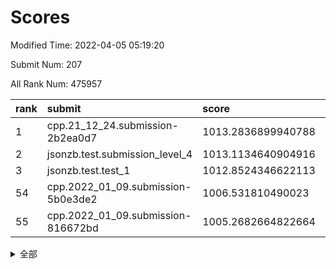 # Scores

Modified Time: 2022-04-05 05:19:20

Submit Num: 207

All Rank Num: 475957

| rank |               submit               |       score        |       sigma        | pk_num |
| :--- | :--------------------------------- | :----------------- | :----------------- | :----- |
| 1    | cpp.21_12_24.submission-2b2ea0d7   | 1013.2836899940788 | 0.8262775614707729 | 9194   |
| 2    | jsonzb.test.submission_level_4     | 1013.1134640904916 | 0.8006076501632362 | 9202   |
| 3    | jsonzb.test.test_1                 | 1012.8524346622113 | 0.8035688186757978 | 9198   |
| 54   | cpp.2022_01_09.submission-5b0e3de2 | 1006.531810490023  | 0.7381382434629985 | 9195   |
| 55   | cpp.2022_01_09.submission-816672bd | 1005.2682664822664 | 0.7357666993039059 | 9196   |


<details>
<summary>全部</summary>

| rank |                 submit                 |       score        |       sigma        | pk_num |
| :--- | :------------------------------------- | :----------------- | :----------------- | :----- |
| 1    | cpp.21_12_24.submission-2b2ea0d7       | 1013.2836899940788 | 0.8262775614707729 | 9194   |
| 2    | jsonzb.test.submission_level_4         | 1013.1134640904916 | 0.8006076501632362 | 9202   |
| 3    | jsonzb.test.test_1                     | 1012.8524346622113 | 0.8035688186757978 | 9198   |
| 4    | gobigger.level_3.submission_level_3_10 | 1011.7092110133297 | 0.7698597535115241 | 9200   |
| 5    | gobigger.level_3.submission_level_3_18 | 1011.7047977216059 | 0.7656219970029146 | 9198   |
| 6    | gobigger.level_3.submission_level_3_12 | 1011.5721990864581 | 0.7992890637968804 | 9195   |
| 7    | gobigger.level_3.submission_level_3_45 | 1011.3376586800803 | 0.7523180085168567 | 9189   |
| 8    | gobigger.level_3.submission_level_3_11 | 1011.3169680061575 | 0.7667180936569805 | 9200   |
| 9    | gobigger.level_3.submission_level_3_4  | 1011.2472787221    | 0.7531734312034131 | 9201   |
| 10   | gobigger.level_3.submission_level_3_26 | 1011.0696446100862 | 0.7551996325663667 | 9201   |
| 11   | gobigger.level_3.submission_level_3_8  | 1011.0246714835686 | 0.7817873061313548 | 9195   |
| 12   | gobigger.level_3.submission_level_3_37 | 1010.7848257567971 | 0.7605303547336592 | 9200   |
| 13   | gobigger.level_3.submission_level_3_13 | 1010.7272678942022 | 0.7817364570908409 | 9201   |
| 14   | gobigger.level_3.submission_level_3_1  | 1010.667047496877  | 0.7560434719971991 | 9197   |
| 15   | gobigger.level_3.submission_level_3_36 | 1010.6241066563824 | 0.7452814158918887 | 9199   |
| 16   | gobigger.level_3.submission_level_3_31 | 1010.5886716368829 | 0.7539413772772684 | 9196   |
| 17   | gobigger.level_3.submission_level_3_49 | 1010.5111779670689 | 0.7693159750828197 | 9199   |
| 18   | gobigger.level_3.submission_level_3_17 | 1010.4842912195033 | 0.7622054936622772 | 9201   |
| 19   | gobigger.level_3.submission_level_3_21 | 1010.4569676263351 | 0.759165470123813  | 9196   |
| 20   | gobigger.level_3.submission_level_3_0  | 1010.3414897964287 | 0.8057328653673881 | 9196   |
| 21   | gobigger.level_3.submission_level_3_32 | 1010.3291573102039 | 0.7749360747811703 | 9195   |
| 22   | gobigger.level_3.submission_level_3_47 | 1010.2399026351803 | 0.7458060402525661 | 9195   |
| 23   | gobigger.level_3.submission_level_3_2  | 1010.2281421969556 | 0.7593304740350689 | 9195   |
| 24   | gobigger.level_3.submission_level_3_5  | 1010.1452079461019 | 0.7588867096892171 | 9194   |
| 25   | gobigger.level_3.submission_level_3_15 | 1010.1412503331744 | 0.7916135666277679 | 9197   |
| 26   | gobigger.level_3.submission_level_3_35 | 1010.0904320358162 | 0.7373861646682208 | 9194   |
| 27   | gobigger.level_3.submission_level_3_44 | 1010.0235188772801 | 0.7670480451199982 | 9197   |
| 28   | gobigger.level_3.submission_level_3_41 | 1009.9181209462944 | 0.7586258722834706 | 9198   |
| 29   | gobigger.level_3.submission_level_3_23 | 1009.8771963822728 | 0.7509645231378271 | 9198   |
| 30   | gobigger.level_3.submission_level_3_22 | 1009.8574094119606 | 0.7567129522736316 | 9198   |
| 31   | gobigger.level_3.submission_level_3_34 | 1009.7777254947324 | 0.7429039262393065 | 9193   |
| 32   | gobigger.level_3.submission_level_3_19 | 1009.7623486884002 | 0.743647679649199  | 9200   |
| 33   | gobigger.level_3.submission_level_3_46 | 1009.7154942859786 | 0.7454145597919889 | 9195   |
| 34   | gobigger.level_3.submission_level_3_16 | 1009.6620725576845 | 0.7634716297388667 | 9199   |
| 35   | gobigger.level_3.submission_level_3_48 | 1009.6602187151898 | 0.7465155882919982 | 9206   |
| 36   | gobigger.level_3.submission_level_3_25 | 1009.6148505106507 | 0.7506931077633711 | 9194   |
| 37   | gobigger.level_3.submission_level_3_39 | 1009.553269233021  | 0.7637711512333741 | 9199   |
| 38   | gobigger.level_3.submission_level_3_29 | 1009.5200790422548 | 0.7742548736112651 | 9194   |
| 39   | gobigger.level_3.submission_level_3_43 | 1009.3906377119591 | 0.767347615308876  | 9197   |
| 40   | gobigger.level_3.submission_level_3_14 | 1009.3789006918208 | 0.7736412418389659 | 9198   |
| 41   | gobigger.level_3.submission_level_3_7  | 1009.3599239512702 | 0.7209503848886499 | 9195   |
| 42   | gobigger.level_3.submission_level_3_42 | 1009.1504682788951 | 0.7641676463766867 | 9199   |
| 43   | gobigger.level_3.submission_level_3_27 | 1008.9997855538692 | 0.7431376406248392 | 9195   |
| 44   | gobigger.level_3.submission_level_3_20 | 1008.9975557080918 | 0.743809214929709  | 9199   |
| 45   | gobigger.level_3.submission_level_3_40 | 1008.9726547450676 | 0.7257575260620064 | 9197   |
| 46   | gobigger.level_3.submission_level_3_38 | 1008.9439400251831 | 0.7435934671687192 | 9198   |
| 47   | gobigger.level_3.submission_level_3_3  | 1008.9201501247445 | 0.7430329259551988 | 9200   |
| 48   | gobigger.level_3.submission_level_3_9  | 1008.8835976977491 | 0.7551621839802181 | 9194   |
| 49   | gobigger.level_3.submission_level_3_6  | 1008.5654043358832 | 0.7776260236221366 | 9197   |
| 50   | gobigger.level_3.submission_level_3_28 | 1008.5045275126079 | 0.7254522139758594 | 9199   |
| 51   | gobigger.level_3.submission_level_3_24 | 1008.2977636976935 | 0.7345631408449838 | 9195   |
| 52   | gobigger.level_3.submission_level_3_33 | 1008.1698729432901 | 0.7339297789580445 | 9193   |
| 53   | gobigger.level_3.submission_level_3_30 | 1007.9738228925797 | 0.7268940496621384 | 9198   |
| 54   | cpp.2022_01_09.submission-5b0e3de2     | 1006.531810490023  | 0.7381382434629985 | 9195   |
| 55   | cpp.2022_01_09.submission-816672bd     | 1005.2682664822664 | 0.7357666993039059 | 9196   |
| 56   | gobigger.level_1.submission_level_1_24 | 1004.7487325822625 | 0.7075534815544122 | 9200   |
| 57   | gobigger.level_1.submission_level_1_36 | 1004.4757003200341 | 0.7167255753241379 | 9194   |
| 58   | gobigger.level_1.submission_level_1_5  | 1004.4371822967388 | 0.7245249068024155 | 9199   |
| 59   | gobigger.level_1.submission_level_1_32 | 1004.2726219707904 | 0.7282848046426278 | 9192   |
| 60   | gobigger.level_1.submission_level_1_47 | 1004.1926879689338 | 0.7289215983226445 | 9202   |
| 61   | gobigger.level_1.submission_level_1_34 | 1004.1017596858474 | 0.7070006414184068 | 9198   |
| 62   | gobigger.level_1.submission_level_1_31 | 1004.0557759177149 | 0.7187015245047493 | 9199   |
| 63   | gobigger.level_1.submission_level_1_23 | 1004.0262659913215 | 0.7169410873667943 | 9202   |
| 64   | gobigger.level_1.submission_level_1_3  | 1003.9036680769191 | 0.7239491421727855 | 9196   |
| 65   | gobigger.level_1.submission_level_1_16 | 1003.7827651070743 | 0.7117667795044041 | 9195   |
| 66   | gobigger.level_1.submission_level_1_29 | 1003.768040843542  | 0.7123465894264189 | 9199   |
| 67   | gobigger.level_1.submission_level_1_22 | 1003.6211852577036 | 0.7183360414407739 | 9202   |
| 68   | gobigger.level_1.submission_level_1_28 | 1003.5993935597741 | 0.7119006545752632 | 9200   |
| 69   | gobigger.level_1.submission_level_1_9  | 1003.5989919116639 | 0.7090185095767767 | 9198   |
| 70   | gobigger.level_1.submission_level_1_26 | 1003.5703446932096 | 0.713601810384672  | 9199   |
| 71   | gobigger.level_1.submission_level_1_17 | 1003.5624453823718 | 0.721697820633341  | 9196   |
| 72   | gobigger.level_1.submission_level_1_12 | 1003.5490318535008 | 0.713383878244939  | 9197   |
| 73   | gobigger.level_1.submission_level_1_40 | 1003.5269314377263 | 0.7153605449481591 | 9196   |
| 74   | gobigger.level_1.submission_level_1_46 | 1003.4222603009312 | 0.7095764549774131 | 9193   |
| 75   | gobigger.level_1.submission_level_1_2  | 1003.4001914424892 | 0.7081089639619251 | 9196   |
| 76   | gobigger.level_1.submission_level_1_7  | 1003.2823033266616 | 0.7159969821114281 | 9200   |
| 77   | gobigger.level_1.submission_level_1_38 | 1003.2404255071133 | 0.6996337882247345 | 9200   |
| 78   | gobigger.level_1.submission_level_1_21 | 1003.1788390690776 | 0.7147343348122164 | 9200   |
| 79   | gobigger.level_1.submission_level_1_13 | 1003.1248767283986 | 0.7174203452108382 | 9194   |
| 80   | gobigger.level_1.submission_level_1_10 | 1003.0825290242199 | 0.7161928351051308 | 9193   |
| 81   | gobigger.level_1.submission_level_1_11 | 1003.0558445598114 | 0.7148561401221032 | 9200   |
| 82   | gobigger.level_1.submission_level_1_49 | 1003.0379365325442 | 0.7151141834841848 | 9199   |
| 83   | gobigger.level_1.submission_level_1_19 | 1003.033817392713  | 0.7208617291343962 | 9198   |
| 84   | gobigger.level_1.submission_level_1_4  | 1003.0241190421557 | 0.7056699172271691 | 9196   |
| 85   | gobigger.level_1.submission_level_1_37 | 1002.8877203380738 | 0.7046999658320462 | 9195   |
| 86   | gobigger.level_1.submission_level_1_25 | 1002.8510635292768 | 0.7165256866914915 | 9192   |
| 87   | gobigger.level_1.submission_level_1_15 | 1002.7923545330541 | 0.726528257873235  | 9194   |
| 88   | gobigger.level_1.submission_level_1_41 | 1002.7868579194749 | 0.7036373251120173 | 9193   |
| 89   | gobigger.level_1.submission_level_1_35 | 1002.7863492510783 | 0.7145275715095646 | 9197   |
| 90   | gobigger.level_1.submission_level_1_33 | 1002.7570079655667 | 0.7064316105843602 | 9195   |
| 91   | gobigger.level_1.submission_level_1_44 | 1002.754355285427  | 0.7146936689674944 | 9197   |
| 92   | gobigger.level_1.submission_level_1_39 | 1002.6879541895656 | 0.7154894913273847 | 9198   |
| 93   | gobigger.level_1.submission_level_1_14 | 1002.6159293391237 | 0.7144573959673944 | 9196   |
| 94   | gobigger.level_1.submission_level_1_43 | 1002.5605877617737 | 0.7148648329996342 | 9193   |
| 95   | gobigger.level_1.submission_level_1_18 | 1002.5423160936001 | 0.7267510025017208 | 9199   |
| 96   | gobigger.level_1.submission_level_1_48 | 1002.5396288163397 | 0.7134228102528759 | 9201   |
| 97   | gobigger.level_1.submission_level_1_30 | 1002.5199479861291 | 0.71958247963861   | 9199   |
| 98   | gobigger.level_1.submission_level_1_42 | 1002.5133293287225 | 0.7126468514728711 | 9197   |
| 99   | gobigger.level_1.submission_level_1_45 | 1002.5123840045829 | 0.706090561268786  | 9194   |
| 100  | gobigger.level_1.submission_level_1_8  | 1002.4159226821021 | 0.7095945220123535 | 9199   |
| 101  | gobigger.level_1.submission_level_1_6  | 1002.4135454750568 | 0.7255668469437085 | 9189   |
| 102  | gobigger.level_1.submission_level_1_27 | 1002.4082173304384 | 0.7077857543162117 | 9191   |
| 103  | gobigger.level_1.submission_level_1_1  | 1002.3296823623547 | 0.7137077337429806 | 9201   |
| 104  | gobigger.level_1.submission_level_1_0  | 1002.2954812760345 | 0.7182506101147506 | 9200   |
| 105  | gobigger.level_1.submission_level_1_20 | 1001.8685917744773 | 0.720318563220667  | 9202   |
| 106  | gobigger.random.submission_random_37   | 998.1794090297636  | 0.7090055325938343 | 9201   |
| 107  | gobigger.random.submission_random_27   | 997.5300866822818  | 0.7101468862385245 | 9200   |
| 108  | gobigger.random.submission_random_25   | 997.4682600369093  | 0.6977650948198583 | 9198   |
| 109  | gobigger.random.submission_random_39   | 997.1903196765794  | 0.7074700971813899 | 9201   |
| 110  | gobigger.random.submission_random_28   | 997.1126806010635  | 0.7173131300717575 | 9198   |
| 111  | gobigger.random.submission_random_35   | 997.0564154365321  | 0.6979901636853578 | 9197   |
| 112  | gobigger.random.submission_random_41   | 997.0489446981347  | 0.7117349398817839 | 9194   |
| 113  | gobigger.random.submission_random_49   | 996.9662792828285  | 0.7112921705322914 | 9191   |
| 114  | gobigger.random.submission_random_38   | 996.9412497006817  | 0.69878779006164   | 9198   |
| 115  | gobigger.random.submission_random_9    | 996.7882591200816  | 0.7002071967072808 | 9202   |
| 116  | gobigger.random.submission_random_42   | 996.751886796231   | 0.7100957721426696 | 9201   |
| 117  | gobigger.random.submission_random_21   | 996.7318356390001  | 0.7000569680847538 | 9200   |
| 118  | gobigger.random.submission_random_10   | 996.6413019233921  | 0.7280946185622607 | 9205   |
| 119  | gobigger.random.submission_random_34   | 996.5524632029054  | 0.7193736131585945 | 9196   |
| 120  | gobigger.random.submission_random_13   | 996.4349561998431  | 0.7104201444951561 | 9199   |
| 121  | gobigger.random.submission_random_26   | 996.4061059145114  | 0.706424114753371  | 9195   |
| 122  | gobigger.random.submission_random_44   | 996.3853164304545  | 0.7088484696923517 | 9198   |
| 123  | gobigger.random.submission_random_31   | 996.3302842235728  | 0.7148369121647484 | 9196   |
| 124  | gobigger.random.submission_random_18   | 996.2863941587044  | 0.7091828465759153 | 9203   |
| 125  | gobigger.random.submission_random_1    | 996.2460337808227  | 0.7215515273330285 | 9195   |
| 126  | gobigger.random.submission_random_16   | 996.2282402958992  | 0.7242504882090722 | 9195   |
| 127  | gobigger.random.submission_random_20   | 996.2246697000334  | 0.6990560131334429 | 9201   |
| 128  | gobigger.random.submission_random_0    | 996.1977435005874  | 0.7080226793979605 | 9200   |
| 129  | gobigger.random.submission_random_32   | 996.1652616886936  | 0.7082918977028116 | 9196   |
| 130  | gobigger.random.submission_random_30   | 996.1132162980686  | 0.7029080802565748 | 9196   |
| 131  | gobigger.random.submission_random_33   | 996.0784188988134  | 0.7158471147740652 | 9197   |
| 132  | gobigger.random.submission_random_46   | 995.9535573307969  | 0.7035740085934672 | 9194   |
| 133  | gobigger.random.submission_random_45   | 995.8896749849457  | 0.7081932655885359 | 9197   |
| 134  | gobigger.random.submission_random_3    | 995.8792817684639  | 0.7221385145276839 | 9201   |
| 135  | gobigger.random.submission_random_43   | 995.8573600397117  | 0.7040292332186322 | 9192   |
| 136  | gobigger.random.submission_random_12   | 995.832433888352   | 0.7183625723821739 | 9200   |
| 137  | gobigger.random.submission_random_14   | 995.8221075022507  | 0.7083405086176857 | 9195   |
| 138  | gobigger.random.submission_random_7    | 995.801804523975   | 0.7277590058409961 | 9198   |
| 139  | gobigger.random.submission_random_5    | 995.7881527486098  | 0.7151812418851479 | 9198   |
| 140  | gobigger.random.submission_random_11   | 995.7659112942109  | 0.7149107558788294 | 9204   |
| 141  | gobigger.random.submission_random_22   | 995.7458939607839  | 0.7083863584918576 | 9198   |
| 142  | gobigger.random.submission_random_15   | 995.5871928528863  | 0.7048860767561959 | 9199   |
| 143  | gobigger.random.submission_random_36   | 995.5751565595547  | 0.723512165432296  | 9195   |
| 144  | gobigger.random.submission_random_47   | 995.5433476239541  | 0.7109095787595273 | 9193   |
| 145  | gobigger.random.submission_random_8    | 995.4367183960339  | 0.7134601327567288 | 9196   |
| 146  | gobigger.random.submission_random_23   | 995.4113992612041  | 0.7078431792896942 | 9197   |
| 147  | gobigger.random.submission_random_29   | 995.300653937943   | 0.7118490929086262 | 9198   |
| 148  | gobigger.random.submission_random_48   | 995.2693176649606  | 0.6986447467073039 | 9196   |
| 149  | gobigger.random.submission_random_19   | 995.2598303393568  | 0.7101283387497063 | 9198   |
| 150  | gobigger.random.submission_random_40   | 995.2345865255384  | 0.7099431397121888 | 9199   |
| 151  | gobigger.random.submission_random_2    | 995.1260034740237  | 0.7251957466293709 | 9194   |
| 152  | gobigger.random.submission_random_4    | 995.085363241776   | 0.7027444918705773 | 9197   |
| 153  | gobigger.random.submission_random_6    | 994.9720727259725  | 0.7110935403892897 | 9190   |
| 154  | gobigger.level_2.submission_level_2_6  | 994.9313325306564  | 0.7352005817490201 | 9198   |
| 155  | gobigger.random.submission_random_17   | 994.694928273451   | 0.7230549443282293 | 9197   |
| 156  | gobigger.random.submission_random_24   | 994.6740687555159  | 0.7129554995603119 | 9200   |
| 157  | gobigger.level_2.submission_level_2_34 | 994.458733847822   | 0.7290736292600382 | 9196   |
| 158  | gobigger.level_2.submission_level_2_20 | 994.439109969283   | 0.7307579126748315 | 9198   |
| 159  | gobigger.level_2.submission_level_2_46 | 994.2407106409299  | 0.7321479836779824 | 9197   |
| 160  | gobigger.level_2.submission_level_2_12 | 993.689197744199   | 0.7328437129419351 | 9199   |
| 161  | gobigger.level_2.submission_level_2_0  | 993.4792462743914  | 0.7294115243587909 | 9199   |
| 162  | gobigger.level_2.submission_level_2_29 | 993.4755287260477  | 0.7321572009716275 | 9200   |
| 163  | gobigger.level_2.submission_level_2_39 | 993.4174995267099  | 0.7533160191519995 | 9201   |
| 164  | gobigger.level_2.submission_level_2_13 | 993.3067956048369  | 0.7323782103090934 | 9194   |
| 165  | gobigger.level_2.submission_level_2_43 | 993.159834670531   | 0.7345555805429175 | 9199   |
| 166  | gobigger.level_2.submission_level_2_22 | 992.838541249333   | 0.7236699706057214 | 9199   |
| 167  | gobigger.level_2.submission_level_2_17 | 992.8341728478623  | 0.7427860581200909 | 9197   |
| 168  | gobigger.level_2.submission_level_2_37 | 992.767628536039   | 0.7378362155877932 | 9196   |
| 169  | gobigger.level_2.submission_level_2_9  | 992.7126550245537  | 0.7592475552284292 | 9201   |
| 170  | gobigger.level_2.submission_level_2_23 | 992.5793728681496  | 0.7549008809287631 | 9195   |
| 171  | gobigger.level_2.submission_level_2_27 | 992.5051261078793  | 0.7194376111975436 | 9201   |
| 172  | gobigger.level_2.submission_level_2_44 | 992.4665098885135  | 0.7397977018512277 | 9193   |
| 173  | gobigger.level_2.submission_level_2_2  | 992.4293826611732  | 0.7491512284868042 | 9193   |
| 174  | gobigger.level_2.submission_level_2_3  | 992.3695561288182  | 0.7489711972191212 | 9197   |
| 175  | gobigger.level_2.submission_level_2_7  | 992.3405163251747  | 0.7315115435022878 | 9192   |
| 176  | gobigger.level_2.submission_level_2_15 | 992.3339210544322  | 0.7414442855838301 | 9199   |
| 177  | gobigger.level_2.submission_level_2_33 | 992.2645339389311  | 0.7354359626750308 | 9195   |
| 178  | gobigger.level_2.submission_level_2_48 | 992.1307574024696  | 0.7369291751810434 | 9194   |
| 179  | gobigger.level_2.submission_level_2_8  | 992.1049256923802  | 0.755210736394004  | 9197   |
| 180  | gobigger.level_2.submission_level_2_42 | 992.0768844586098  | 0.7404912670735369 | 9194   |
| 181  | gobigger.level_2.submission_level_2_30 | 992.0406147418643  | 0.7446941682203981 | 9195   |
| 182  | gobigger.level_2.submission_level_2_10 | 992.0239811766681  | 0.7485112218145697 | 9199   |
| 183  | gobigger.level_2.submission_level_2_26 | 992.0033432091107  | 0.7402890067676565 | 9200   |
| 184  | gobigger.level_2.submission_level_2_24 | 991.975760567338   | 0.7497527691614879 | 9194   |
| 185  | gobigger.level_2.submission_level_2_49 | 991.9486029570702  | 0.7508922571575969 | 9193   |
| 186  | gobigger.level_2.submission_level_2_35 | 991.867116873463   | 0.7527084704286804 | 9193   |
| 187  | gobigger.level_2.submission_level_2_28 | 991.8444275770632  | 0.7365071905429487 | 9194   |
| 188  | gobigger.level_2.submission_level_2_25 | 991.7669856100417  | 0.7514868152332669 | 9197   |
| 189  | gobigger.level_2.submission_level_2_11 | 991.7444056748709  | 0.7553027508147746 | 9201   |
| 190  | gobigger.level_2.submission_level_2_38 | 991.7218982284494  | 0.7440087310973639 | 9196   |
| 191  | gobigger.level_2.submission_level_2_1  | 991.5771649865617  | 0.7649112141523269 | 9200   |
| 192  | gobigger.level_2.submission_level_2_40 | 991.4789181639976  | 0.7536105913679837 | 9202   |
| 193  | gobigger.level_2.submission_level_2_21 | 991.3047094669822  | 0.7331430340333942 | 9203   |
| 194  | gobigger.level_2.submission_level_2_41 | 991.2966961691704  | 0.7425658524595286 | 9198   |
| 195  | gobigger.level_2.submission_level_2_47 | 991.2851625932951  | 0.752423872380724  | 9193   |
| 196  | gobigger.level_2.submission_level_2_31 | 991.2763227233689  | 0.7411762397298212 | 9196   |
| 197  | gobigger.level_2.submission_level_2_19 | 991.1210885921256  | 0.7576308724376741 | 9202   |
| 198  | gobigger.level_2.submission_level_2_18 | 991.0844441299064  | 0.7493028088850388 | 9199   |
| 199  | gobigger.level_2.submission_level_2_4  | 991.0760771565368  | 0.7644320265490602 | 9190   |
| 200  | gobigger.level_2.submission_level_2_32 | 990.9601125556704  | 0.7508118098845616 | 9199   |
| 201  | gobigger.level_2.submission_level_2_45 | 990.9229653482292  | 0.7439129765056236 | 9199   |
| 202  | gobigger.level_2.submission_level_2_14 | 990.8386958122119  | 0.7378523488067192 | 9202   |
| 203  | gobigger.level_2.submission_level_2_5  | 990.4373931789831  | 0.7838603549801503 | 9199   |
| 204  | gobigger.level_2.submission_level_2_16 | 990.0113107698879  | 0.7622538195337827 | 9194   |
| 205  | gobigger.level_2.submission_level_2_36 | 989.3313565047043  | 0.7832081382715367 | 9195   |
| 206  | gobigger.none.submission_none_1        | 977.1950724217038  | 1.3636281604937346 | 9198   |
| 207  | gobigger.none.submission_none_0        | 976.0500962767536  | 1.4686065902995293 | 9198   |

</details>